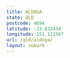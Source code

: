 ```yaml
---
title: ALDOGA
state: QLD
postcode: 4694
latitude: -23.832434
longitude: 151.121567
url: /qld/aldoga/
layout: suburb
---
```

